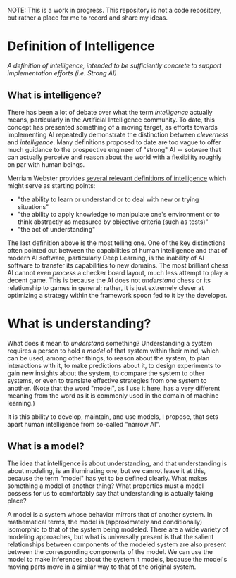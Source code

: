 NOTE: This is a work in progress. This repository is not a code repository, but rather a place for me to record and share my ideas.

# Definition of Intelligence
*A definition of intelligence, intended to be sufficiently concrete to support implementation efforts (i.e. Strong AI)*

## What is intelligence?

There has been a lot of debate over what the term *intelligence* actually means, particularly in the Artificial Intelligence community. To date, this concept has presented something of a moving target, as efforts towards implementing AI repeatedly demonstrate the distinction between *cleverness* and *intelligence*. Many definitions proposed to date are too vague to offer much guidance to the prospective engineer of "strong" AI -- sotware that can actually perceive and reason about the world with a flexibility roughly on par with human beings.

Merriam Webster provides [several relevant definitions of intelligence](https://www.merriam-webster.com/dictionary/intelligence) which might serve as starting points:

* "the ability to learn or understand or to deal with new or trying situations"
* "the ability to apply knowledge to manipulate one's environment or to think abstractly as measured by objective criteria (such as tests)"
* "the act of understanding"

The last definition above is the most telling one. One of the key distinctions often pointed out between the capabilities of human intelligence and that of modern AI software, particularly Deep Learning, is the inability of AI software to transfer its capabilities to new domains. The most brilliant chess AI cannot even *process* a checker board layout, much less attempt to play a decent game. This is because the AI does not *understand* chess or its relationship to games in general; rather, it is just extremely clever at optimizing a strategy within the framework spoon fed to it by the developer.

# What is understanding?

What does it mean to *understand* something? Understanding a system requires a person to hold a *model* of that system within their mind, which can be used, among other things, to reason about the system, to plan interactions with it, to make predictions about it, to design experiments to gain new insights about the system, to compare the system to other systems, or even to translate effective strategies from one system to another. (Note that the word "model", as I use it here, has a very different meaning from the word as it is commonly used in the domain of machine learning.)

It is this ability to develop, maintain, and use models, I propose, that sets apart human intelligence from so-called "narrow AI".

## What is a model?

The idea that intelligence is about understanding, and that understanding is about modeling, is an illuminating one, but we cannot leave it at this, because the term "model" has yet to be defined clearly. What makes something a model of another thing? What properties must a model possess for us to comfortably say that understanding is actually taking place?

A model is a system whose behavior mirrors that of another system. In mathematical terms, the model is (approximately and conditionally) isomorphic to that of the system being modeled. There are a wide variety of modeling approaches, but what is universally present is that the salient relationships between components of the modeled system are also present between the corresponding components of the model. We can use the model to make inferences about the system it models, because the model's moving parts move in a similar way to that of the original system.
